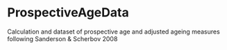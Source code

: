 # ProspectiveAgeData
Calculation and dataset of prospective age and adjusted ageing measures following Sanderson &amp; Scherbov 2008

